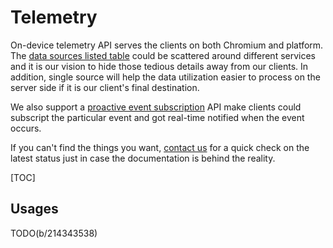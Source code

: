 # Telemetry

On-device telemetry API serves the clients on both Chromium and
platform. The [data sources listed table](#TODO) could be
scattered around different services and it is our vision to hide those tedious
details away from our clients. In addition, single source will help the data
utilization easier to process on the server side if it is our client's final
destination.

We also support a [proactive event subscription](#TODO) API make clients could
subscript the particular event and got real-time notified when the event
occurs.

If you can't find the things you want, [contact us][team-contact] for a quick
check on the latest status just in case the documentation is behind the
reality.


[TOC]

## Usages

TODO(b/214343538)

[team-contact]: mailto:cros-tdm-tpe-eng@google.com
